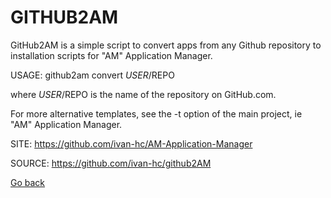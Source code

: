 # GITHUB2AM

 GitHub2AM is a simple script to convert apps from any Github
 repository to installation scripts for "AM" Application Manager.
 
 USAGE: github2am convert $USER/$REPO
 
 where $USER/$REPO is the name of the repository on GitHub.com.

 For more alternative templates, see the -t option of the main 
 project, ie "AM" Application Manager.
 
 SITE: https://github.com/ivan-hc/AM-Application-Manager

 SOURCE: https://github.com/ivan-hc/github2AM

 [Go back](https://portable-linux-apps.github.io/apps.html)
